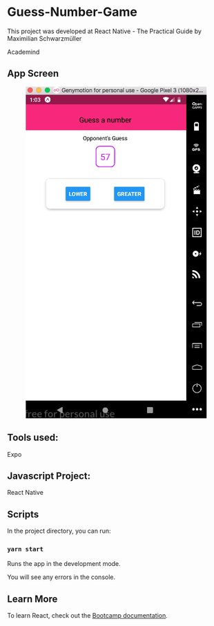 # Guess-Number-Game

This project was developed at React Native - The Practical Guide by Maximilian Schwarzmüller

Academind

## App Screen
 
 <p align="center">
  <img alt="GitHub language count" src="https://github.com/keepact/Crash-Course-2019/blob/master/app-view.png">
 </p>

## Tools used:
  
Expo

 ## Javascript Project:
 
React Native

## Scripts

In the project directory, you can run:

### `yarn start`

Runs the app in the development mode.<br />

You will see any errors in the console.

## Learn More

To learn React, check out the [Bootcamp documentation](https://www.udemy.com/share/101Wau/).

